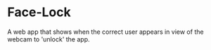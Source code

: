 # Face-Lock
A web app that shows when the correct user appears in view of the webcam to 'unlock' the app.
